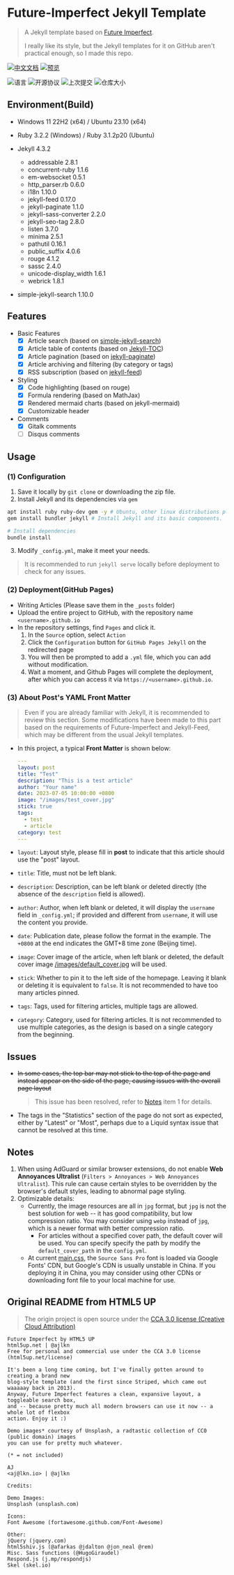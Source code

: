 # Future-Imperfect Jekyll Template

> A Jekyll template based on [Future Imperfect](https://html5up.net/future-imperfect).
>
> I really like its style, but the Jekyll templates for it on GitHub aren't practical enough, so I made this repo.

[![中文文档](https://img.shields.io/badge/README__zh-中文文档-blue)](./README_zh.md)
[![预览](https://img.shields.io/badge/Deployment-Steven's_Blog-yellow)](https://steven-zhl.github.io)

![语言](https://img.shields.io/github/languages/top/Steven-Zhl/Future-Imperfect_Jekyll-Template.svg)
![开源协议](https://img.shields.io/github/license/Steven-Zhl/Future-Imperfect_Jekyll-Template.svg)
![上次提交](https://img.shields.io/github/last-commit/Steven-Zhl/Future-Imperfect_Jekyll-Template.svg)
![仓库大小](https://img.shields.io/github/repo-size/Steven-Zhl/Future-Imperfect_Jekyll-Template.svg)

## Environment(Build)

* Windows 11 22H2 (x64) / Ubuntu 23.10 (x64)
* Ruby 3.2.2 (Windows) / Ruby 3.1.2p20 (Ubuntu)

* Jekyll 4.3.2
  * addressable 2.8.1
  * concurrent-ruby 1.1.6
  * em-websocket 0.5.1
  * http_parser.rb 0.6.0
  * i18n 1.10.0
  * jekyll-feed 0.17.0
  * jekyll-paginate 1.1.0
  * jekyll-sass-converter 2.2.0
  * jekyll-seo-tag 2.8.0
  * listen 3.7.0
  * minima 2.5.1
  * pathutil 0.16.1
  * public_suffix 4.0.6
  * rouge 4.1.2
  * sassc 2.4.0
  * unicode-display_width 1.6.1
  * webrick 1.8.1

* simple-jekyll-search 1.10.0

## Features

* Basic Features
  * [x] Article search (based on [simple-jekyll-search](https://github.com/christian-fei/Simple-Jekyll-Search))
  * [x] Article table of contents (based on [Jekyll-TOC](https://github.com/allejo/jekyll-toc))
  * [x] Article pagination (based on [jekyll-paginate](https://rubygems.org/gems/jekyll-paginate/versions/1.1.0))
  * [x] Article archiving and filtering (by category or tags)
  * [x] RSS subscription (based on [jekyll-feed](https://github.com/jekyll/jekyll-feed))
* Styling
  * [x] Code highlighting (based on rouge)
  * [x] Formula rendering (based on MathJax)
  * [x] Rendered mermaid charts (based on jekyll-mermaid)
  * [x] Customizable header
* Comments
  * [x] Gitalk comments
  * [ ] Disqus comments

## Usage

### (1) Configuration

1. Save it locally by `git clone` or downloading the zip file.
2. Install Jekyll and its dependencies via `gem`

  ```bash
  apt install ruby ruby-dev gem -y # Ubuntu, other linux distributions please install manually
  gem install bundler jekyll # Install Jekyll and its basic components.

  # Install dependencies
  bundle install
  ```

3. Modify `_config.yml`, make it meet your needs.

> It is recommended to run `jekyll serve` locally before deployment to check for any issues.

### (2) Deployment(GitHub Pages)

* Writing Articles (Please save them in the `_posts` folder)
* Upload the entire project to GitHub, with the repository name `<username>.github.io`
* In the repository settings, find `Pages` and click it.
  1. In the `Source` option, select `Action`
  2. Click the `Configuration` button for `GitHub Pages Jekyll` on the redirected page
  3. You will then be prompted to add a `.yml` file, which you can add without modification.
  4. Wait a moment, and Github Pages will complete the deployment, after which you can access it
     via `https://<username>.github.io`.

### (3) About Post's YAML Front Matter

> Even if you are already familiar with Jekyll, it is recommended to review this section. Some modifications have been made to this part based on the requirements of Future-Imperfect and Jekyll-Feed, which may be different from the usual Jekyll templates.

* In this project, a typical **Front Matter** is shown below:

  ```yaml
  ---
  layout: post
  title: "Test"
  description: "This is a test article"
  author: "Your name"
  date: 2023-07-05 10:00:00 +0800
  image: "/images/test_cover.jpg"
  stick: true
  tags:
    - test
    - article
  category: test
  ---
  ```

* `layout`: Layout style, please fill in **post** to indicate that this article should use the "post" layout.
* `title`: Title, must not be left blank.
* `description`: Description, can be left blank or deleted directly (the absence of the `description` field is allowed).
* `author`: Author, when left blank or deleted, it will display the `username` field in `_config.yml`; if provided and
  different from `username`, it will use the content you provide.
* `date`: Publication date, please follow the format in the example. The `+0800` at the end indicates the GMT+8 time
  zone (Beijing time).
* `image`: Cover image of the article, when left blank or deleted, the default cover
  image [/images/default_cover.jpg](./images/default_cover.jpg) will be used.
* `stick`: Whether to pin it to the left side of the homepage. Leaving it blank or deleting it is equivalent to `false`.
  It is not recommended to have too many articles pinned.
* `tags`: Tags, used for filtering articles, multiple tags are allowed.
* `category`: Category, used for filtering articles. It is not recommended to use multiple categories, as the design is
  based on a single category from the beginning.

## Issues

* ~~In some cases, the top bar may not stick to the top of the page and instead appear on the side of the page, causing issues with the overall page layout~~
  > This issue has been resolved, refer to [Notes](#notes) item 1 for details.
* The tags in the "Statistics" section of the page do not sort as expected, either by "Latest" or "Most", perhaps due to a Liquid syntax issue that cannot be resolved at this time.

## Notes

1. When using AdGuard or similar browser extensions, do not enable **Web Annoyances Ultralist** (`Filters > Annoyances > Web Annoyances Ultralist`). This rule can cause certain styles to be overridden by the browser's default styles, leading to abnormal page styling.
2. Optimizable details:
   * Currently, the image resources are all in `jpg` format, but `jpg` is not the best solution for web -- it has good compatibility, but low compression ratio. You may consider using `webp` instead of `jpg`, which is a newer format with better compression ratio.
     * For articles without a specified cover path, the default cover will be used. You can specify specify the path by modify the `default_cover_path` in the `config.yml`.
   * At current [main.css](./assets/css/main.css), the `Source Sans Pro` font is loaded via Google Fonts' CDN, but Google's CDN is usually unstable in China. If you deploying it in China, you may consider using other CDNs or downloading font file to your local machine for use.

## Original README from HTML5 UP

> The origin project is open source under the [CCA 3.0 license (Creative Cloud Attribution)](https://creativecommons.org/licenses/by/3.0/)

    Future Imperfect by HTML5 UP
    html5up.net | @ajlkn
    Free for personal and commercial use under the CCA 3.0 license (html5up.net/license)

    It's been a long time coming, but I've finally gotten around to creating a brand new
    blog-style template (and the first since Striped, which came out waaaaay back in 2013).
    Anyway, Future Imperfect features a clean, expansive layout, a toggleable search box,
    and -- because pretty much all modern browsers can use it now -- a whole lot of flexbox
    action. Enjoy it :)

    Demo images* courtesy of Unsplash, a radtastic collection of CC0 (public domain) images
    you can use for pretty much whatever.

    (* = not included)

    AJ
    <aj@lkn.io> | @ajlkn

    Credits:

    Demo Images:
    Unsplash (unsplash.com)

    Icons:
    Font Awesome (fortawesome.github.com/Font-Awesome)

    Other:
    jQuery (jquery.com)
    html5shiv.js (@afarkas @jdalton @jon_neal @rem)
    Misc. Sass functions (@HugoGiraudel)
    Respond.js (j.mp/respondjs)
    Skel (skel.io)
